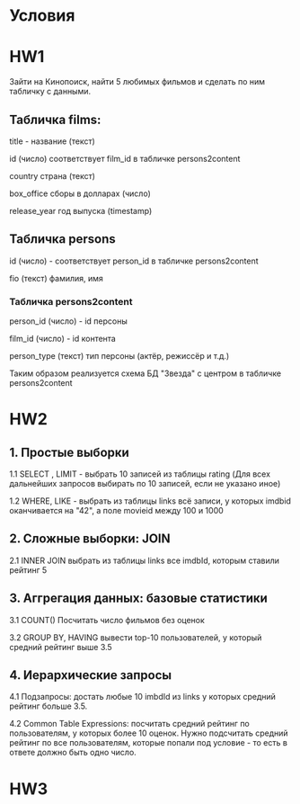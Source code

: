 # Условия

# HW1 

Зайти на Кинопоиск, найти 5 любимых фильмов и сделать по ним табличку с данными.
## Табличка films:

title - название (текст)

id (число) соответствует film_id в табличке persons2content

country страна (текст)

box_office сборы в долларах (число)

release_year год выпуска (timestamp)


## Табличка persons

id (число) - соответствует person_id в табличке persons2content

fio (текст) фамилия, имя


### Табличка persons2content

person_id (число) - id персоны

film_id (число) - id контента

person_type (текст) тип персоны (актёр, режиссёр и т.д.)

Таким образом реализуется схема БД "Звезда" с центром в табличке persons2content



# HW2

## 1. Простые выборки

1.1 SELECT , LIMIT - выбрать 10 записей из таблицы rating (Для всех дальнейших запросов выбирать по 10 записей, если не указано иное)

1.2 WHERE, LIKE - выбрать из таблицы links всё записи, у которых imdbid оканчивается на "42", а поле movieid между 100 и 1000


## 2. Сложные выборки: JOIN

2.1 INNER JOIN выбрать из таблицы links все imdbId, которым ставили рейтинг 5


## 3. Аггрегация данных: базовые статистики

3.1 COUNT() Посчитать число фильмов без оценок

3.2 GROUP BY, HAVING вывести top-10 пользователей, у который средний рейтинг выше 3.5


## 4. Иерархические запросы

4.1 Подзапросы: достать любые 10 imbdId из links у которых средний рейтинг больше 3.5.

4.2 Common Table Expressions: посчитать средний рейтинг по пользователям, у которых более 10 оценок. Нужно подсчитать средний рейтинг по все пользователям, которые попали под условие - то есть в ответе должно быть одно число.


# HW3
